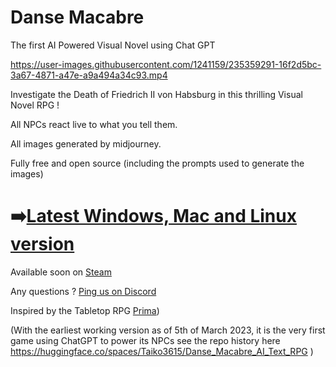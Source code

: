 # Danse Macabre
 The first AI Powered Visual Novel using Chat GPT
 
https://user-images.githubusercontent.com/1241159/235359291-16f2d5bc-3a67-4871-a47e-a9a494a34c93.mp4

 Investigate the Death of Friedrich II von Habsburg in this thrilling Visual Novel RPG !

 All NPCs react live to what you tell them.

 All images generated by midjourney.

 Fully free and open source (including the prompts used to generate the images)

# ➡️[Latest Windows, Mac and Linux version](https://slack-files.com/TBY01QKAN-F055ZGH4ERX-b906dfdde0)

 Available soon on [Steam](https://store.steampowered.com/app/2376080/)

 Any questions ? [Ping us on Discord](https://discord.gg/RGGHfbKXfA)
 
 Inspired by the Tabletop RPG [Prima](http://prima.wiki/))

(With the earliest working version as of 5th of March 2023, it is the very first game using ChatGPT to power its NPCs see the repo history here https://huggingface.co/spaces/Taiko3615/Danse_Macabre_AI_Text_RPG )
